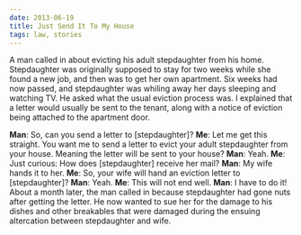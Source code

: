 ```yaml
---
date: 2013-06-19
title: Just Send It To My House
tags: law, stories
---
```


A man called in about evicting his adult stepdaughter from his home. Stepdaughter was originally supposed to stay for two weeks while she found a new job, and then was to get her own apartment. Six weeks had now passed, and stepdaughter was whiling away her days sleeping and watching TV. He asked what the usual eviction process was. I explained that a letter would usually be sent to the tenant, along with a notice of eviction being attached to the apartment door.

**Man**: So, can you send a letter to [stepdaughter]?
**Me**: Let me get this straight. You want me to send a letter to evict your adult stepdaughter from your house. Meaning the letter will be sent to your house?
**Man**: Yeah.
**Me**: Just curious: How does [stepdaughter] receive her mail?
**Man**: My wife hands it to her.
**Me**: So, your wife will hand an eviction letter to [stepdaughter]?
**Man**: Yeah.
**Me**: This will not end well.
**Man**: I have to do it!
About a month later, the man called in because stepdaughter had gone nuts after getting the letter. He now wanted to sue her for the damage to his dishes and other breakables that were damaged during the ensuing altercation between stepdaughter and wife.
